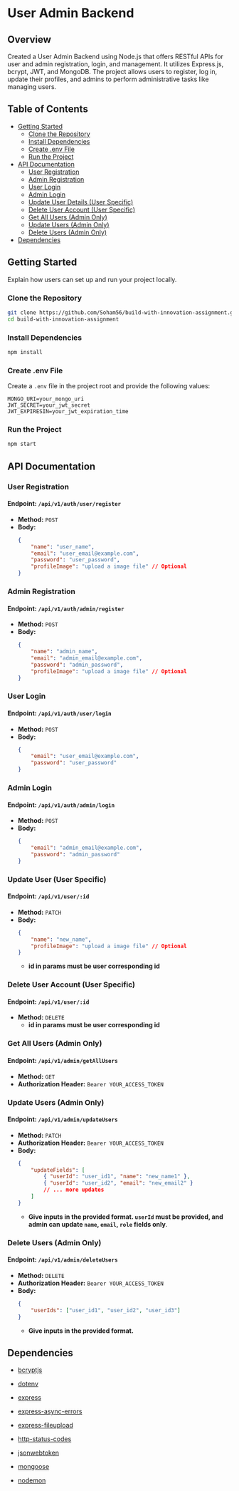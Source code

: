 # User Admin Backend

## Overview

Created a User Admin Backend using Node.js that offers RESTful APIs for user and admin registration, login, and management. It utilizes Express.js, bcrypt, JWT, and MongoDB. The project allows users to register, log in, update their profiles, and admins to perform administrative tasks like managing users.

## Table of Contents

-   [Getting Started](#getting-started)
    -   [Clone the Repository](#clone-the-repository)
    -   [Install Dependencies](#install-dependencies)
    -   [Create .env File](#create-env-file)
    -   [Run the Project](#run-the-project)
-   [API Documentation](#api-documentation)
    -   [User Registration](#user-registration)
    -   [Admin Registration](#admin-registration)
    -   [User Login](#user-login)
    -   [Admin Login](#admin-login)
    -   [Update User Details (User Specific)](#update-user-user-specific)
    -   [Delete User Account (User Specific)](#delete-user-account-user-specific)
    -   [Get All Users (Admin Only)](#get-all-users-admin-only)
    -   [Update Users (Admin Only)](#update-users-admin-only)
    -   [Delete Users (Admin Only)](#delete-users-admin-only)
-   [Dependencies](#dependencies)

## Getting Started

Explain how users can set up and run your project locally.

### Clone the Repository

```bash
git clone https://github.com/Soham56/build-with-innovation-assignment.git
cd build-with-innovation-assignment
```

### Install Dependencies

```bash
npm install
```

### Create .env File

Create a `.env` file in the project root and provide the following values:

```plaintext
MONGO_URI=your_mongo_uri
JWT_SECRET=your_jwt_secret
JWT_EXPIRESIN=your_jwt_expiration_time
```

### Run the Project

```bash
npm start
```

## API Documentation

### User Registration

#### Endpoint: `/api/v1/auth/user/register`

-   **Method:** `POST`
-   **Body:**
    ```json
    {
        "name": "user_name",
        "email": "user_email@example.com",
        "password": "user_password",
        "profileImage": "upload a image file" // Optional
    }
    ```

### Admin Registration

#### Endpoint: `/api/v1/auth/admin/register`

-   **Method:** `POST`
-   **Body:**
    ```json
    {
        "name": "admin_name",
        "email": "admin_email@example.com",
        "password": "admin_password",
        "profileImage": "upload a image file" // Optional
    }
    ```

### User Login

#### Endpoint: `/api/v1/auth/user/login`

-   **Method:** `POST`
-   **Body:**
    ```json
    {
        "email": "user_email@example.com",
        "password": "user_password"
    }
    ```

### Admin Login

#### Endpoint: `/api/v1/auth/admin/login`

-   **Method:** `POST`
-   **Body:**
    ```json
    {
        "email": "admin_email@example.com",
        "password": "admin_password"
    }
    ```

### Update User (User Specific)

#### Endpoint: `/api/v1/user/:id`

-   **Method:** `PATCH`
-   **Body:**
    ```json
    {
        "name": "new_name",
        "profileImage": "upload a image file" // Optional
    }
    ```
    -   **id in params must be user corresponding id**

### Delete User Account (User Specific)

#### Endpoint: `/api/v1/user/:id`

-   **Method:** `DELETE`
    -   **id in params must be user corresponding id**

### Get All Users (Admin Only)

#### Endpoint: `/api/v1/admin/getAllUsers`

-   **Method:** `GET`
-   **Authorization Header:** `Bearer YOUR_ACCESS_TOKEN`

### Update Users (Admin Only)

#### Endpoint: `/api/v1/admin/updateUsers`

-   **Method:** `PATCH`
-   **Authorization Header:** `Bearer YOUR_ACCESS_TOKEN`
-   **Body:**
    ```json
    {
        "updateFields": [
            { "userId": "user_id1", "name": "new_name1" },
            { "userId": "user_id2", "email": "new_email2" }
            // ... more updates
        ]
    }
    ```
    -   **Give inputs in the provided format. `userId` must be provided, and admin can update `name`, `email`, `role` fields only**.

### Delete Users (Admin Only)

#### Endpoint: `/api/v1/admin/deleteUsers`

-   **Method:** `DELETE`
-   **Authorization Header:** `Bearer YOUR_ACCESS_TOKEN`
-   **Body:**
    ```json
    {
        "userIds": ["user_id1", "user_id2", "user_id3"]
    }
    ```
    -   **Give inputs in the provided format.**

## Dependencies

-   [bcryptjs](https://www.npmjs.com/package/bcryptjs)
-   [dotenv](https://www.npmjs.com/package/dotenv)

-   [express](https://www.npmjs.com/package/express)

-   [express-async-errors](https://www.npmjs.com/package/express-async-errors)

-   [express-fileupload](https://www.npmjs.com/package/express-fileupload)

-   [http-status-codes](https://www.npmjs.com/package/http-status-codes)

-   [jsonwebtoken](https://www.npmjs.com/package/jsonwebtoken)

-   [mongoose](https://www.npmjs.com/package/mongoose)

-   [nodemon](https://www.npmjs.com/package/nodemon)
